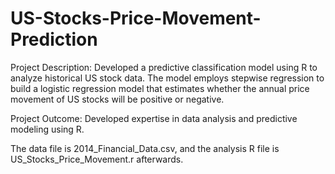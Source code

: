 # US-Stocks-Price-Movement-Prediction

Project Description:
Developed a predictive classification model using R to analyze historical US stock data. 
The model employs stepwise regression to build a logistic regression model that estimates 
whether the annual price movement of US stocks will be positive or negative.

Project Outcome: Developed expertise in data analysis and predictive modeling using R.

The data file is 2014_Financial_Data.csv, and the analysis R file is US_Stocks_Price_Movement.r afterwards.
